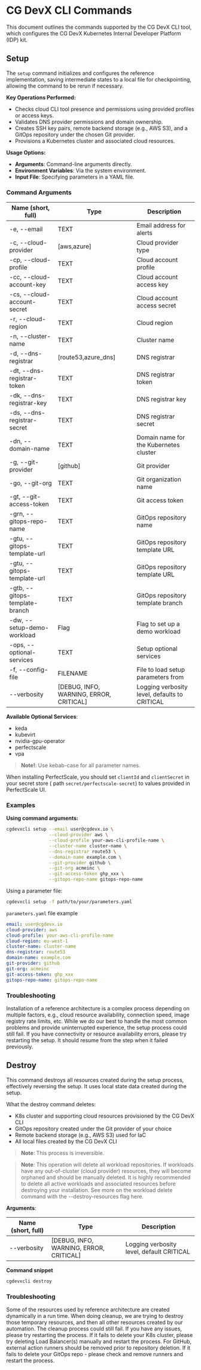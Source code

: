 # CG DevX CLI Commands

This document outlines the commands supported by the CG DevX CLI tool, which configures the CG DevX Kubernetes Internal
Developer Platform (IDP) kit.

## Setup

The `setup` command initializes and configures the reference implementation, saving intermediate states to a local file
for checkpointing, allowing the command to be rerun if necessary.

**Key Operations Performed:**

- Checks cloud CLI tool presence and permissions using provided profiles or access keys.
- Validates DNS provider permissions and domain ownership.
- Creates SSH key pairs, remote backend storage (e.g., AWS S3), and a GitOps repository under the chosen Git provider.
- Provisions a Kubernetes cluster and associated cloud resources.

**Usage Options:**

- **Arguments**: Command-line arguments directly.
- **Environment Variables**: Via the system environment.
- **Input File**: Specifying parameters in a YAML file.

### Command Arguments

| Name (short, full)             | Type                                    | Description                                   |
|--------------------------------|-----------------------------------------|-----------------------------------------------|
| -e, --email                    | TEXT                                    | Email address for alerts                      |
| -c, --cloud-provider           | [aws,azure]                             | Cloud provider type                           |
| -cp, --cloud-profile           | TEXT                                    | Cloud account profile                         |
| -cc, --cloud-account-key       | TEXT                                    | Cloud account access key                      |
| -cs, --cloud-account-secret    | TEXT                                    | Cloud account access secret                   |
| -r, --cloud-region             | TEXT                                    | Cloud region                                  |
| -n, --cluster-name             | TEXT                                    | Cluster name                                  |
| -d, --dns-registrar            | [route53,azure_dns]                     | DNS registrar                                 |
| -dt, --dns-registrar-token     | TEXT                                    | DNS registrar token                           |
| -dk, --dns-registrar-key       | TEXT                                    | DNS registrar key                             |
| -ds, --dns-registrar-secret    | TEXT                                    | DNS registrar secret                          |
| -dn, --domain-name             | TEXT                                    | Domain name for the Kubernetes cluster        |
| -g, --git-provider             | [github]                                | Git provider                                  |
| -go, --git-org                 | TEXT                                    | Git organization name                         |
| -gt, --git-access-token        | TEXT                                    | Git access token                              |
| -grn, --gitops-repo-name       | TEXT                                    | GitOps repository name                        |
| -gtu, --gitops-template-url    | TEXT                                    | GitOps repository template URL                |
| -gtu, --gitops-template-url    | TEXT                                    | GitOps repository template URL                |
| -gtb, --gitops-template-branch | TEXT                                    | GitOps repository template branch             |
| -dw, --setup-demo-workload     | Flag                                    | Flag to set up a demo workload                |
| -ops, --optional-services      | TEXT                                    | Setup optional services                       |
| -f, --config-file              | FILENAME                                | File to load setup parameters from            |
| --verbosity                    | [DEBUG, INFO, WARNING, ERROR, CRITICAL] | Logging verbosity level, defaults to CRITICAL |

**Available Optional Services**:

- keda
- kubevirt
- nvidia-gpu-operator
- perfectscale
- vpa

> **Note!**: Use kebab-case for all parameter names.

When installing PerfectScale, you should set `clientId` and `clientSecret` in your secret store (
path `secret/perfectscale-secret`) to values provided in PerfectScale UI.

### Examples

**Using command arguments:**

```bash
cgdevxcli setup --email user@cgdevx.io \
                --cloud-provider aws \
                --cloud-profile your-aws-cli-profile-name \
                --cluster-name cluster-name \
                --dns-registrar route53 \
                --domain-name example.com \
                --git-provider github \
                --git-org acmeinc \
                --git-access-token ghp_xxx \
                --gitops-repo-name gitops-repo-name
```

Using a parameter file:

```bash
cgdevxcli setup -f path/to/your/parameters.yaml
```

`parameters.yaml` file example

```yaml
email: user@cgdevx.io
cloud-provider: aws
cloud-profile: your-aws-cli-profile-name
cloud-region: eu-west-1
cluster-name: cluster-name
dns-registrar: route53
domain-name: example.com
git-provider: github
git-org: acmeinc
git-access-token: ghp_xxx
gitops-repo-name: gitops-repo-name
```

### Troubleshooting

Installation of a reference architecture is a complex process depending on multiple factors, e.g., cloud resource
availability, connection speed, image registry rate limits, etc. While we do our best to handle the most common problems
and provide uninterrupted experience, the setup process could still fail.
If you have connectivity or resource availability errors, please try restarting the
setup.
It should resume from the step when it failed previously.

## Destroy

This command destroys all resources created during the setup process, effectively reversing the setup. It uses local
state data created during the setup.

What the destroy command deletes:

- K8s cluster and supporting cloud resources provisioned by the CG DevX CLI
- GitOps repository created under the Git provider of your choice
- Remote backend storage (e.g., AWS S3) used for IaC
- All local files created by the CG DevX CLI

> **Note**: This process is irreversible.

> **Note**: This operation will delete all workload repositories. If workloads have any out-of-cluster (cloud provider)
> resources, they will become orphaned and should be manually deleted. It is highly recommended to delete all active
> workloads and associated resources before destroying your installation. See more on the workload delete command with
> the
> --destroy-resources flag here.

**Arguments**:

| Name (short, full) | Type                                    | Description                               |
|--------------------|-----------------------------------------|-------------------------------------------|
| --verbosity        | [DEBUG, INFO, WARNING, ERROR, CRITICAL] | Logging verbosity level, default CRITICAL |

**Command snippet**

```bash
cgdevxcli destroy
```

### Troubleshooting

Some of the resources used by reference architecture are created dynamically in a run time.
When doing cleanup, we are trying to destroy those temporary resources,
and then all other resources created by our automation.
The cleanup process could still fail.
If you have any issues, please try restarting the process.
If it fails to delete your K8s cluster, please try deleting Load Balancer(s) manually and restart the process.
For GitHub, external action runners should be removed prior to repository deletion.
If it fails to delete your GitOps repo - please check and remove runners and restart the process.
